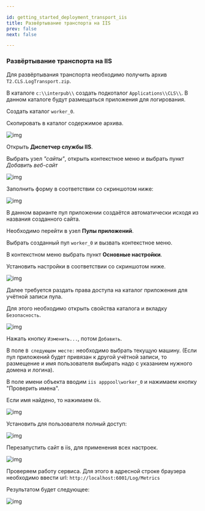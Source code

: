 ```yaml
---

id: getting_started_deployment_transport_iis
title: Развёртывание транспорта на IIS
prev: false
next: false 

---
```


### Развёртывание транспорта на IIS

Для развёртывания транспорта необходимо получить архив ```T2.CLS.LogTransport.zip```.

В каталоге ```с:\\interpub\\``` создать подкоталог ```Applications\\CLS\\```.
В данном каталоге будут размещаться приложения для логирования. 

Создать каталог ```worker_0```.

Скопировать в каталог содержимое архива.

![img](../../../_assets/Unpack_worker_0.png)

Открыть **Диспетчер службы IIS**.

Выбрать узел *"сайты"*, открыть контекстное меню и выбрать пункт *Добавить веб-сайт*

![img](../../../_assets/IIS_Add_Web_Site.png)

Заполнить форму в соответствии со скриншотом ниже:

![img](../../../_assets/IIS_Add_worker_0.png)

В данном варианте пул приложении создаётся автоматически исходя из названия созданного сайта. 

Необходимо перейти в узел **Пулы приложений**.

Выбрать созданный пул  ```worker_0``` и вызвать контекстное меню. 

В контекстном меню выбрать пункт **Основные настройки**.

Установить настройки в соответствии со скриншотом ниже.

![img](../../../_assets/Pool_Settings.png)

Далее требуется раздать права доступа на каталог приложения для учётной записи пула.

Для этого необходимо открыть свойства каталога и вкладку ```Безопасность```. 

![img](../../../_assets/Folder_Props_Secure_worker.png)

Нажать кнопку ```Изменить...```, потом ```Добавить```.

В поле ```В следующем месте:``` необходимо выбрать текущую машину. (Если пул приложений будет привязан к другой учётной записи, то размещение и имя пользователя выбирать надо с указанием нужного домена и логина).

В поле имени объекта вводим ```iis apppool\worker_0``` и нажимаем кнопку "Проверить имена".

Если имя найдено, то нажимаем ```Ok```.

![img](../../../_assets/folder_select_user.png)

Установить для пользователя полный доступ:

![img](../../../_assets/folder_props_accs_full.png)

Перезапустить сайт в iis, для применения всех настроек.

![img](../../../_assets/IIS_site_restart.png)

Проверяем работу сервиса. Для этого в адресной строке браузера необходимо ввести url: ```http://localhost:6001/Log/Metrics```

Результатом будет следующее:

![img](../../../_assets/Trunsport_metrics.png)
